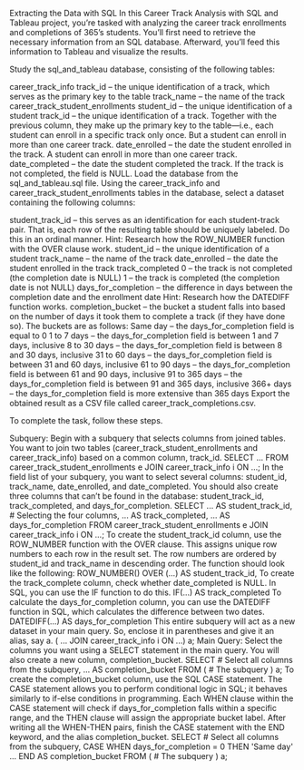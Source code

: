 Extracting the Data with SQL
In this Career Track Analysis with SQL and Tableau project, you’re tasked with analyzing the career track enrollments and completions of 365’s students. You’ll first need to retrieve the necessary information from an SQL database. Afterward, you’ll feed this information to Tableau and visualize the results.

Study the sql_and_tableau database, consisting of the following tables:

career_track_info
track_id – the unique identification of a track, which serves as the primary key to the table
track_name – the name of the track
career_track_student_enrollments
student_id – the unique identification of a student
track_id – the unique identification of a track. Together with the previous column, they make up the primary key to the table—i.e., each student can enroll in a specific track only once. But a student can enroll in more than one career track.
date_enrolled – the date the student enrolled in the track. A student can enroll in more than one career track.
date_completed – the date the student completed the track. If the track is not completed, the field is NULL.
Load the database from the sql_and_tableau.sql file. Using the career_track_info and career_track_student_enrollments tables in the database, select a dataset containing the following columns:

student_track_id – this serves as an identification for each student-track pair. That is, each row of the resulting table should be uniquely labeled. Do this in an ordinal manner.
Hint: Research how the ROW_NUMBER function with the OVER clause work.
student_id – the unique identification of a student
track_name – the name of the track
date_enrolled – the date the student enrolled in the track
track_completed
0 – the track is not completed (the completion date is NULL)
1 – the track is completed (the completion date is not NULL)
days_for_completion – the difference in days between the completion date and the enrollment date
Hint: Research how the DATEDIFF function works.
completion_bucket – the bucket a student falls into based on the number of days it took them to complete a track (if they have done so). The buckets are as follows:
Same day – the days_for_completion field is equal to 0
1 to 7 days – the days_for_completion field is between 1 and 7 days, inclusive
8 to 30 days – the days_for_completion field is between 8 and 30 days, inclusive
31 to 60 days – the days_for_completion field is between 31 and 60 days, inclusive
61 to 90 days – the days_for_completion field is between 61 and 90 days, inclusive
91 to 365 days – the days_for_completion field is between 91 and 365 days, inclusive
366+ days – the days_for_completion field is more extensive than 365 days
Export the obtained result as a CSV file called career_track_completions.csv.

To complete the task, follow these steps.

Subquery: Begin with a subquery that selects columns from joined tables. You want to join two tables (career_track_student_enrollments and career_track_info) based on a common column, track_id.
SELECT 
    ...
FROM
    career_track_student_enrollments e
        JOIN
    career_track_info i ON ...;
In the field list of your subquery, you want to select several columns: student_id, track_name, date_enrolled, and date_completed. You should also create three columns that can’t be found in the database: student_track_id, track_completed, and days_for_completion.
SELECT 
    ... AS student_track_id,
    # Selecting the four columns,
    ... AS track_completed,
    ... AS days_for_completion
FROM
    career_track_student_enrollments e
        JOIN
    career_track_info i ON ...;
To create the student_track_id column, use the ROW_NUMBER function with the OVER clause. This assigns unique row numbers to each row in the result set. The row numbers are ordered by student_id and track_name in descending order. The function should look like the following:
    ROW_NUMBER() OVER (...) AS student_track_id,
To create the track_complete column, check whether date_completed is NULL. In SQL, you can use the IF function to do this.
    IF(...) AS track_completed
To calculate the days_for_completion column, you can use the DATEDIFF function in SQL, which calculates the difference between two dates.
    DATEDIFF(...) AS days_for_completion
This entire subquery will act as a new dataset in your main query. So, enclose it in parentheses and give it an alias, say a.
(
...
        JOIN
    career_track_info i ON ...) a;
Main Query: Select the columns you want using a SELECT statement in the main query. You will also create a new column, completion_bucket.
SELECT 
    # Select all columns from the subquery,
    ... AS completion_bucket
FROM
( # The subquery ) a;
To create the completion_bucket column, use the SQL CASE statement. The CASE statement allows you to perform conditional logic in SQL; it behaves similarly to if-else conditions in programming. Each WHEN clause within the CASE statement will check if days_for_completion falls within a specific range, and the THEN clause will assign the appropriate bucket label. After writing all the WHEN-THEN pairs, finish the CASE statement with the END keyword, and the alias completion_bucket.
SELECT 
    # Select all columns from the subquery,
    CASE
        WHEN days_for_completion = 0 THEN 'Same day'
        ...
    END AS completion_bucket
FROM
( # The subquery ) a;
